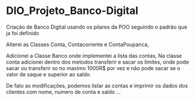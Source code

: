 # DIO_Projeto_Banco-Digital
Criação de Banco Digital usando os pilares da POO seguindo  o padrão que ja foi definido

Alterei as Classes Conta, Contacorrente e ContaPoupanca,

Adicionei a Classe Banco onde implementei a lista das contas,
Na classe conta adicionei dentro dos metodos transferir e sacar os limites, onde pode sacar ou transferir so no maximo 1000R$ por vez e não pode sacar se o valor de saque e superior ao saldo.

De fato as modificações, podemos listar as contas e imprimir os dados dos clientes com nome, numero de conta e saldo ...

